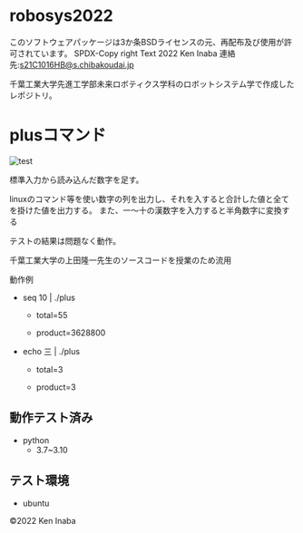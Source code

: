 # robosys2022

このソフトウェアパッケージは3か条BSDライセンスの元、再配布及び使用が許可されています。
SPDX-Copy right Text 2022 Ken Inaba
連絡先:s21C1016HB@s.chibakoudai.jp

千葉工業大学先進工学部未来ロボティクス学科のロボットシステム学で作成したレポジトリ。

# plusコマンド
![test](https://github.com/dynepanch/robosys2022/actions/workflows/test.yml/badge.svg)

標準入力から読み込んだ数字を足す。

linuxのコマンド等を使い数字の列を出力し、それを入すると合計した値と全てを掛けた値を出力する。
また、一～十の漢数字を入力すると半角数字に変換する

テストの結果は問題なく動作。

千葉工業大学の上田隆一先生のソースコードを授業のため流用

動作例

* seq 10 | ./plus

	* total=55

	* product=3628800

* echo 三 | ./plus

	* total=3

	* product=3 


## 動作テスト済み ##
* python
	* 3.7~3.10

## テスト環境 ##
* ubuntu


©2022 Ken Inaba
